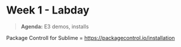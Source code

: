 # Week 1 - Labday

> **Agenda:** E3 demos, installs


Package Controll for Sublime = https://packagecontrol.io/installation